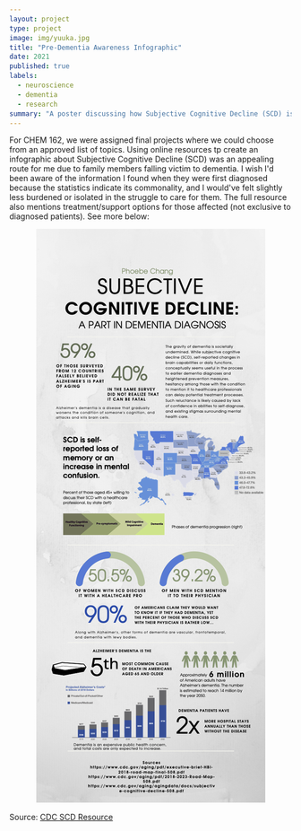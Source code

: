 ```yaml
---
layout: project
type: project
image: img/yuuka.jpg
title: "Pre-Dementia Awareness Infographic"
date: 2021
published: true
labels:
  - neuroscience
  - dementia
  - research
summary: "A poster discussing how Subjective Cognitive Decline (SCD) is related and often a precursor to dementia."
---
```


For CHEM 162, we were assigned final projects where we could choose from an approved list of topics. Using online resources tp create an infographic about Subjective Cognitive Decline (SCD) was an appealing route for me due to family members falling victim to dementia. I wish I'd been aware of the information I found when they were first diagnosed because the statistics indicate its commonality, and I would've felt slightly less burdened or isolated in the struggle to care for them. The full resource also mentions treatment/support options for those affected (not exclusive to diagnosed patients). See more below:  

<p align="center"><img class="img-fluid" src="../img/ChangInfographic.png"></p>
 
Source: <a href="https://www.cdc.gov/healthy-aging-data/media/pdfs/subjective-cognitive-decline-508.pdf?CDC_AAref_Val=https://www.cdc.gov/aging/agingdata/docs/subjective-cognitive-decline-508.pdf">CDC SCD Resource</a>
